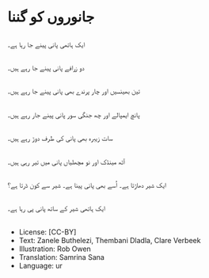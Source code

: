# جانوروں کو گننا

##
ایک ہاتھی پانی پینے جا رہا ہے۔

##
دو زرافے پانی پینے جا رہے ہیں۔

##
تین بھینسیں اور چار پرندے بھی پانی پینے جا رہے ہیں۔

##
پانچ ایمپالے اور چھ جنگی سور پانی پینے جار رہے ہیں۔

##
سات زیبرہ بھی پانی کی طرف دوڑ رہے ہیں۔

##
آٹھ مینڈک اور نو مچھلیاں پانی میں تیر رہی ہیں۔

##
ایک شیر دھاڑتا ہے۔ اُسے بھی پانی پینا ہے۔ شیر سے کون ڈرتا ہے؟

##
ایک ہاتھی شیر کے ساتھ پانی پی رہا ہے۔

##
* License: [CC-BY]
* Text: Zanele Buthelezi, Thembani Dladla, Clare Verbeek
* Illustration: Rob Owen
* Translation: Samrina Sana
* Language: ur
